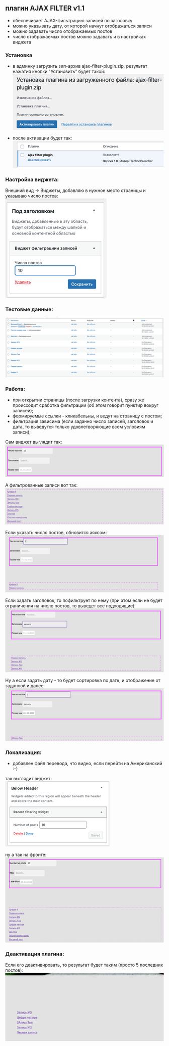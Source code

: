 ## **плагин AJAX FILTER v1.1**

- обеспечивает AJAX-фильтрацию записей по заголовку
- можно указывать дату, от которой начнут отображаться записи
- можно задавать число отображаемых постов
- число отображаемых постов можно задавать и в настройках виджета



### Установка


- в админку загрузить зип-архив ajax-filter-plugin.zip,  результат нажатия кнопки "Установить" будет такой:  
![img.png](img/img.png)

- после активации будет так:  
![img_1.png](img/img_1.png)

### Настройка виджета:  
Внешний вид -> Виджеты, добавляю в нужное место страницы и указываю число постов:  
![img_2.png](img/img_2.png)

### Тестовые данные:
![img_3.png](img/img_3.png)

### Работа:
- при открытии страницы (после загрузки контента), сразу же происходит сработка фильтрации 
(об этом говорит пунктир вокруг записей);
- формируемые ссылки - кликабельны, и ведут на страницу с постом;
- фильтрация зависима (если заданно число записей, заголовок и дата, то выведутся только 
удовлетворяющие всем условиям записи);

Сам виджет выглядит так:  
![img_5.png](img/img_5.png)

А фильтрованные записи вот так:  
![img_6.png](img/img_6.png)

Если указать число постов, обновится аяксом:
![img_7.png](img/img_7.png)  

Если задать заголовок, то пофильтрует по нему (при этом если не будет ограничения на число постов,
то выведет все подходящие):  
![img_8.png](img/img_8.png)

Ну а если задать дату - то будет сортировка по дате, и отображение от заданной и далее:
![img_9.png](img/img_9.png)


### Локализация:

- добавлен файл перевода, что видно, если перейти на Американский :-) 

так выглядит виджет:  
![img_10.png](img/img_10.png)

ну а так на фронте:  
![img_11.png](img/img_11.png)






### Деактивация плагина:



Если его деактивировать, то результат будет таким (просто 5 последних постов):
![img12.png](img/img12.png)



